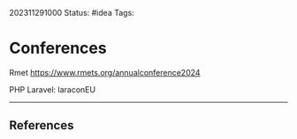 202311291000
Status: #idea
Tags: 

# Conferences

Rmet
https://www.rmets.org/annualconference2024 

PHP Laravel: 
laraconEU


---
## References
